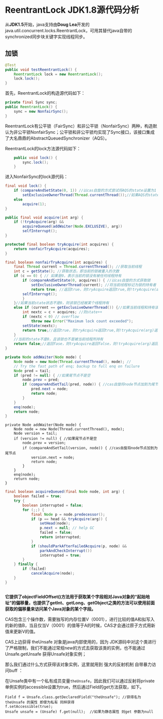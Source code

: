 # ReentrantLock JDK1.8源代码分析

从**JDK1.5**开始，java支持由**Doug Lea**开发的java.util.concurrent.locks.ReentrantLock，可用其替代java自带的synchronized同步块关键字实现线程同步。

## 加锁

```java
@Test
public void testReentrantLock() {
    ReentrantLock lock = new ReentrantLock();
    lock.lock();
}
```

首先，ReentrantLock的构造源代码如下：

```java
private final Sync sync;
public ReentrantLock() {
    sync = new NonfairSync();
}
```

ReentrantLock有公平锁（FairSync）和非公平锁（NonfairSync）两种，构造默认为非公平锁NonfairSync；公平锁和非公平锁均实现了Sync接口，该接口集成了大名鼎鼎的AbstractQueuedSynchronizer（AQS）。

ReentrantLock的lock方法源代码如下：

```java
    public void lock() {
        sync.lock();
    }
```

进入NonfairSync的lock源代码：

```java
final void lock() {
    if (compareAndSetState(0, 1)) //以cas自旋的方式尝试将AQS的state设置为1
        setExclusiveOwnerThread(Thread.currentThread());//如果AQS的state设置成功，将该线程设置为当前拥有该对象锁的线程
    else
        acquire(1);
}
```

 

```java
public final void acquire(int arg) {
    if (!tryAcquire(arg) &&
        acquireQueued(addWaiter(Node.EXCLUSIVE), arg))
        selfInterrupt();
}
```



```java
protected final boolean tryAcquire(int acquires) {
    return nonfairTryAcquire(acquires);
}
```

```java
final boolean nonfairTryAcquire(int acquires) {
    final Thread current = Thread.currentThread(); //获取当前线程
    int c = getState(); //获取状态，即当前的锁被重入的次数
    if (c == 0) { // 如果是0，表示当前的锁没有被任何线程持有
        if (compareAndSetState(0, acquires)) { //以cas自旋的方式获取锁
            setExclusiveOwnerThread(current); //将当前线程标记为锁的持有者
            return true; //返回true，则tryAcquire返回true,则!tryAcquire(arg)返回false，则无需执行acquireQueued(addWaiter(Node.EXCLUSIVE), arg)) 的代码，获得锁成功。
        selfInterrupt();
        }
    }//如果当前state状态不是0，则该锁已经被某个线程持有
    else if (current == getExclusiveOwnerThread()) {//如果当前线程和持有该锁的线程为同一个线程
        int nextc = c + acquires; //则state++
        if (nextc < 0) // overflow 
            throw new Error("Maximum lock count exceeded");
        setState(nextc);
        return true;//返回true，则tryAcquire返回true,则!tryAcquire(arg)返回false，则无需执行acquireQueued(addWaiter(Node.EXCLUSIVE), arg)) 的代码，获得锁成功。
    }
    //当前的state不是0，且该锁也不是被当前线程所持有
    return false;//返回fase，则tryAcquire返回false，则!tryAcquire(arg)返回true，继续执行acquireQueued(addWaiter(Node.EXCLUSIVE), arg))代码
}
```



```java
private Node addWaiter(Node mode) {
    Node node = new Node(Thread.currentThread(), mode); //
    // Try the fast path of enq; backup to full enq on failure
    Node pred = tail;
    if (pred != null) { //如果尾节点不是空
        node.prev = pred;
        if (compareAndSetTail(pred, node)) { //cas自旋将node节点加到为尾节点
            pred.next = node;
            return node;
        }
    }
    enq(node);
    return node;
}
```

```
private Node addWaiter(Node mode) {
    Node node = new Node(Thread.currentThread(), mode); 
    Node version = tail;
    if (version != null) { //如果尾节点不是空
        node.prev = version;
        if (compareAndSetTail(version, node)) { //cas自旋将node节点加到为尾节点
            version.next = node;
            return node;
        }
    }
    enq(node);
    return node;
}
```



```java
final boolean acquireQueued(final Node node, int arg) {
    boolean failed = true;
    try {
        boolean interrupted = false;
        for (;;) {
            final Node p = node.predecessor();
            if (p == head && tryAcquire(arg)) {
                setHead(node);
                p.next = null; // help GC
                failed = false;
                return interrupted;
            }
            if (shouldParkAfterFailedAcquire(p, node) &&
                parkAndCheckInterrupt())
                interrupted = true;
        }
    } finally {
        if (failed)
            cancelAcquire(node);
    }
}
```

```

```



**它提供了objectFieldOffset()方法用于获取某个字段相对Java对象的“起始地址”的偏移量，也提供了getInt、getLong、getObject之类的方法可以使用前面获取的偏移量来访问某个Java对象的某个字段。**



CAS包含三个操作数，需要独写的内存位置V（0001），进行比较的值A和拟写入的新的值B，当且仅当V（0001）的值等于A的时候，CAS才会通过原子方式用新值来更新V的值。



CAS上边获得 theUnsafe 对象是java内部使用的，因为 JDK源码中对这个类进行了严格限制，我们不能通过常规new的方式去获取该类的实例，也不能通过Unsafe.getUnsafe 获得Unsafe对象实例；

那么我们通过什么方式获得该对象实例，这里就用到 强大的反射机制 自带暴力访问buff ：

在Unsafe类中有一个私有成员变量`theUnsafe`，因此我们可以通过反射将private单例实例的accessible设置为true，然后通过Field的get方法获取，如下。

```
Field f = Unsafe.class.getDeclaredField("theUnsafe"); //获得名为 theUnsafe 的属性 即使为私有 同样获得
f.setAccessible(true);
Unsafe unsafe = (Unsafe) f.get(null);  //如果为静态属性 则get 参数为null
```

